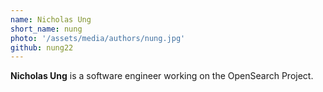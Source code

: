 ```yaml
---
name: Nicholas Ung
short_name: nung
photo: '/assets/media/authors/nung.jpg'
github: nung22
---
```


**Nicholas Ung** is a software engineer working on the OpenSearch Project.
